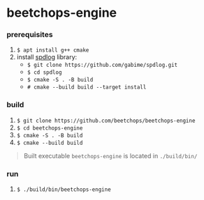 # beetchops-engine

### prerequisites

1. `$ apt install g++ cmake`
2. install [spdlog](https://github.com/gabime/spdlog) library: 
    - `$ git clone https://github.com/gabime/spdlog.git`
    - `$ cd spdlog`
    - `$ cmake -S . -B build`
    - `# cmake --build build --target install`

### build

1. `$ git clone https://github.com/beetchops/beetchops-engine`
2. `$ cd beetchops-engine`
3. `$ cmake -S . -B build`
4. `$ cmake --build build`

> Built executable `beetchops-engine` is located in `./build/bin/`

### run

1. `$ ./build/bin/beetchops-engine`
